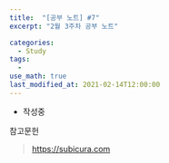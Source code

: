 ```yaml
---
title:  "[공부 노트] #7"
excerpt: "2월 3주차 공부 노트"

categories:
  - Study
tags:
  - 
use_math: true
last_modified_at: 2021-02-14T12:00:00
---
```


- 작성중


참고문헌
> https://subicura.com  
